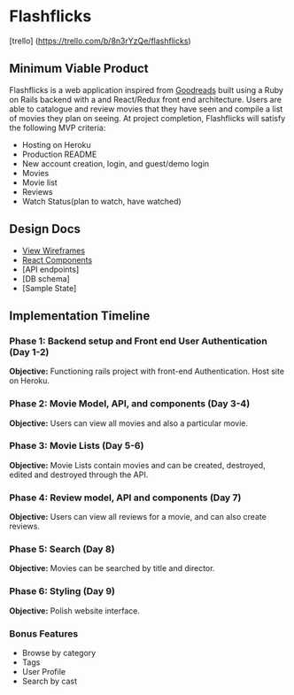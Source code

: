 # Flashflicks

[trello] (https://trello.com/b/8n3rYzQe/flashflicks)

## Minimum Viable Product

Flashflicks is a web application inspired from [Goodreads](https://www.goodreads.com/)
built using a Ruby on Rails backend with a and React/Redux front end
architecture.  Users are able to catalogue and review movies that they
have seen and compile a list of movies they plan on seeing.  At project
completion, Flashflicks will satisfy the following MVP criteria:

* Hosting on Heroku
* Production README
* New account creation, login, and guest/demo login
* Movies
* Movie list
* Reviews
* Watch Status(plan to watch, have watched)

## Design Docs

* [View Wireframes](wireframes)
* [React Components](component-heirarchy.md)
* [API endpoints]
* [DB schema]
* [Sample State]

## Implementation Timeline

### Phase 1: Backend setup and Front end User Authentication (Day 1-2)

**Objective:** Functioning rails project with front-end Authentication.
Host site on Heroku.

### Phase 2: Movie Model, API, and components (Day 3-4)

**Objective:** Users can view all movies and also a particular movie.

### Phase 3: Movie Lists (Day 5-6)

**Objective:** Movie Lists contain movies and can be created, destroyed,
edited and destroyed through the API.

### Phase 4: Review model, API and components (Day 7)

**Objective:** Users can view all reviews for a movie, and can also create
reviews.

### Phase 5: Search (Day 8)

**Objective:** Movies can be searched by title and director.

### Phase 6: Styling (Day 9)

**Objective:** Polish website interface.  

### Bonus Features
- Browse by category
- Tags
- User Profile
- Search by cast
